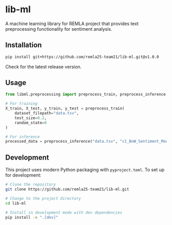 # lib-ml

A machine learning library for REMLA project that provides text preprocessing functionality for sentiment analysis.

## Installation

```bash
pip install git+https://github.com/remla25-team21/lib-ml.git@v1.0.0
```

Check for the latest release version.

## Usage

```python
from libml.preprocessing import preprocess_train, preprocess_inference

# For training
X_train, X_test, y_train, y_test = preprocess_train(
    dataset_filepath="data.tsv", 
    test_size=0.2,
    random_state=0
)

# For inference
processed_data = preprocess_inference("data.tsv", "c1_BoW_Sentiment_Model.pkl")
```

## Development

This project uses modern Python packaging with `pyproject.toml`. To set up for development:

```bash
# Clone the repository
git clone https://github.com/remla25-team21/lib-ml.git

# Change to the project directory
cd lib-ml

# Install in development mode with dev dependencies
pip install -e ".[dev]"
```
